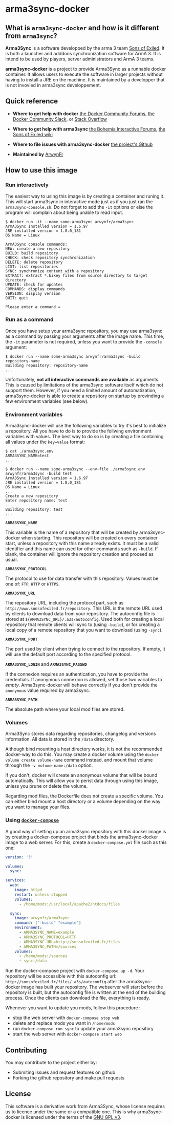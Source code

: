 # arma3sync-docker

## What is `arma3sync-docker` and how is it different from `arma3sync`?

**Arma3Sync** is a software developped by the arma 3 team [Sons of Exiled](http://sonsofexiled.fr/). It is both a launcher and adddons synchronization software for ArmA 3. It is intend to be used by players, server administrators and ArmA 3 teams.

**arma3sync-docker** is a project to provide Arma3Sync as a runnable docker container. It allows users to execute the software in larger projects without having to install a JRE on the machine. It is maintained by a developper that is not invovled in arma3sync developpement.

## Quick reference

- **Where to get help with docker**
    [the Docker Community Forums](https://forums.docker.com/), [the Docker Community Slack](https://blog.docker.com/2016/11/introducing-docker-community-directory-docker-community-slack/), or [Stack Overflow](https://stackoverflow.com/search?tab=newest&q=docker)

- **Where to get help with arma3sync**
    [the Bohemia Interactive Forums](https://forums.bohemia.net/forums/topic/152942-arma3sync-launcher-and-addons-synchronization-software-for-arma-3/), [the Sons of Exiled wiki](http://www.sonsofexiled.fr/wiki/index.php/1._ArmA3Sync)

- **Where to file issues with arma3sync-docker**
    [the project's Github](https://github.com/ArwynFr/arma3sync-docker/issues)

- **Maintained by**
    [ArwynFr](https://github.com/ArwynFr/arma3sync-docker)

## How to use this image

### Run interactively

The easiest way to using this image is by creating a container and runing it. This will start arma3sync in interactive mode just as if you just ran the `arma3sync-console.sh`. Do not forget to add the `-it` options or else the program will complain about being unable to read input.

```console
$ docker run -it --name some-arma3sync arwynfr/arma3sync
ArmA3Sync Installed version = 1.6.97
JRE installed version = 1.8.0_181
OS Name = Linux

ArmA3Sync console commands:
NEW: create a new repository
BUILD: build repository
CHECK: check repository synchronization
DELETE: delete repository
LIST: list repositories
SYNC: synchronize content with a repository
EXTRACT: extract *.bikey files from source directory to target directory
UPDATE: check for updates
COMMANDS: display commands
VERSION: display version
QUIT: quit

Please enter a command =
```

### Run as a command

Once you have setup your arma3sync repository, you may use arma3sync as a command by passing your arguments after the image name. This time, the `-it` parameter is not required, unless you want to provide the `-console` argument:

```console
$ docker run --name some-arma3sync arwynfr/arma3sync -build repository-name
Building repository: repository-name
...
```

Unfortunately, **not all interactive commands are available** as arguments. This is caused by limitations of the arma3sync software itself which do not support them. However, if you need a limited amount of automatization, arma3sync-docker is able to create a repository on startup by provinding a few environment variables (see below).

### Environment variables

Arma3sync-docker will use the following variables to try it's best to initialize a repository. All you have to do is to provide the follwing environment variables with values. The best way to do so is by creating a file containing all values under the `key=value` format:

```console
$ cat ./arma3sync.env
ARMA3SYNC_NAME=test
...

$ docker run --name some-arma3sync --env-file ./arma3sync.env arwynfr/arma3sync -build test
ArmA3Sync Installed version = 1.6.97
JRE installed version = 1.8.0_181
OS Name = Linux
...
Create a new repository
Enter repository name: test
...
Building repository: test
...
```

**`ARMA3SYNC_NAME`**

This variable is the name of a repository that will be created by arma3sync-docker when starting. This repository will be created on every container start, unless a repository with this name already exists. It must be a valid identifier and this name can used for other commands such as `-build`. If blank, the container will ignore the repository creation and proceed as usual.

**`ARMA3SYNC_PROTOCOL`**

The protocol to use for data transfer with this repository. Values must be one of: `FTP`, `HTTP` or `HTTPS`.

**`ARMA3SYNC_URL`**

The repository URL, including the protocol part, such as `http://www.sonsofexiled.fr/repository`. This URL is the remote URL used by clients to download data from your repository. The autoconfig file is stored at `${ARMA3SYNC_URL}/.a3s/autoconfig`. Used both for creating a local repository that remote clients will sync to (using `-build`), or for creating a local copy of a remote repository that you want to download (using `-sync`).

**`ARMA3SYNC_PORT`**

The port used by client when trying to connect to the repository. If empty, it will use the default port according to the specified protocol.

**`ARMA3SYNC_LOGIN`** and **`ARMA3SYNC_PASSWD`**

If the connexion requires an authentication, you have to provide the credentials. If anonymous connexion is allowed, set those two variables to *empty*. Arma3sync-docker will behave correctly if you don't provide the `anonymous` value required by arma3sync.

**`ARMA3SYNC_PATH`**

The absolute path where your local mod files are stored.

### Volumes

Arma3Sync stores data regarding repositories, changelog and versions information. All data is stored in the `/data` directory.

Although bind mounting a host directory works, it is not the recommended docker-way to do this. You may create a docker volume using the `docker volume create volume-name` command instead, and mount that volume through the `-v volume-name:/data` option.

If you don't, docker will create an anonymous volume that will be bound automatically. This will allow you to perist data through using this image, unless you prune or delete the volume.

Regarding mod files, the Dockerfile does not create a specific volume. You can either bind mount a host directory or a volume depending on the way you want to manage your files.

### Using [`docker-compose`](https://docs.docker.com/compose/)

A good way of setting up an arma3sync repository with this docker image is by creating a docker-compose project that binds the arma3sync-docker image to a web server. For this, create a `docker-compose.yml` file such as this one:

```yaml
version: '3'

volumes:
  sync:

services:
  web:
    image: httpd
    restart: unless-stopped
    volumes:
      - /home/mods:/usr/local/apache2/htdocs/files

  sync:
    image: arwynfr/arma3sync
    command: ["-build" "example"]
    environment:
      - ARMA3SYNC_NAME=example
      - ARMA3SYNC_PROTOCOL=HTTP
      - ARMA3SYNC_URL=http://sonsofexiled.fr/files
      - ARMA3SYNC_PATH=/sources
    volumes:
      - /home/mods:/sources
      - sync:/data
```

Run the docker-compose project with `docker-compose up -d`. Your repository will be accessible with this autoconfig url: `http://sonsofexiled.fr/files/.a3s/autoconfig` after the arma3sync-docker image has built your repository. The webserver will start before the repository is built, but the autoconfig file is written at the end of the building process. Once the clients can download the file, everything is ready.

Whenever you want to update you mods, follow this procedure :

- stop the web server with `docker-compose stop web`
- delete and replace mods you want in `/home/mods`
- run `docker-compose run sync` to update your arma3sync repository
- start the web server with `docker-compose start web`

## Contributing

You may contribute to the project either by:

- Submiting issues and request features on github
- Forking the github repository and make pull requests

## License

This software is a derivative work from Arma3Sync, whose license requires us to licence under the same or a compatible one. This is why arma3sync-docker is licensed under the terms of the [GNU GPL v3](https://github.com/ArwynFr/arma3sync-docker/blob/master/LICENSE).